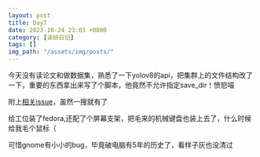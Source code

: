 ```yaml
---
layout: post
title: Day7
date: 2023-10-24 23:03 +0800
category: [读研日记]
tags: []
img_path: "/assets/img/posts/"
---
```


今天没有读论文和做数据集，熟悉了一下yolov8的api，把集群上的文件结构改了一下，重要的东西拿出来写了个脚本，他竟然不允许指定save_dir！愤怒喵

附上[相关issue](https://github.com/ultralytics/ultralytics/issues/5128#issue-1916248148)，虽然一搜就有了

给工位装了fedora,还配了个屏幕支架，把毛来的机械键盘也装上去了，什么时候给我毛个鼠标（

可惜gnome有小小的bug，毕竟破电脑有5年的历史了，看样子灰也没清过
